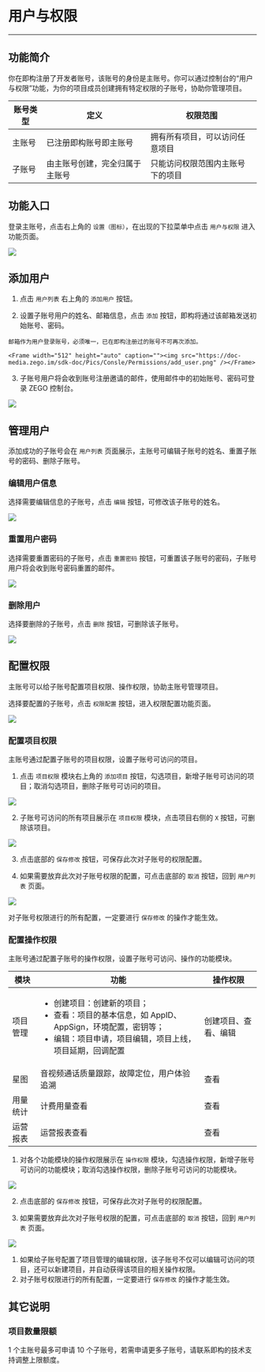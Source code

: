 # 用户与权限
- - -

## 功能简介

你在即构注册了开发者账号，该账号的身份是主账号。你可以通过控制台的“用户与权限”功能，为你的项目成员创建拥有特定权限的子账号，协助你管理项目。

|  账号类型   |  定义  |  权限范围  |
|  ----  | ----  |  ----  |
|  主账号  |  已注册即构账号即主账号  |  拥有所有项目，可以访问任意项目  |
|  子账号  |  由主账号创建，完全归属于主账号  |  只能访问权限范围内主账号下的项目  |

## 功能入口

登录主账号，点击右上角的 `设置（图标）`，在出现的下拉菜单中点击 `用户与权限` 进入功能页面。

<Frame width="512" height="auto" caption=""><img src="https://doc-media.zego.im/sdk-doc/Pics/Consle/Permissions/permissions_entrance.png" /></Frame>


## 添加用户

1. 点击 `用户列表` 右上角的 `添加用户` 按钮。

2. 设置子账号用户的姓名、邮箱信息，点击 `添加` 按钮，即构将通过该邮箱发送初始账号、密码。

<Warning title="注意">


    邮箱作为用户登录账号，必须唯一，已在即构注册过的账号不可再次添加。
    
</Warning>



    <Frame width="512" height="auto" caption=""><img src="https://doc-media.zego.im/sdk-doc/Pics/Consle/Permissions/add_user.png" /></Frame>

3. 子账号用户将会收到账号注册邀请的邮件，使用邮件中的初始账号、密码可登录 ZEGO 控制台。   
<Frame width="512" height="auto" caption=""><img src="https://doc-media.zego.im/sdk-doc/Pics/Consle/Permissions/invite_email.png" /></Frame>

## 管理用户

添加成功的子账号会在 `用户列表` 页面展示，主账号可编辑子账号的姓名、重置子账号的密码、删除子账号。

### 编辑用户信息

选择需要编辑信息的子账号，点击 `编辑` 按钮，可修改该子账号的姓名。    

<Frame width="512" height="auto" caption=""><img src="https://doc-media.zego.im/sdk-doc/Pics/Consle/Permissions/edit_user.png" /></Frame>

### 重置用户密码

选择需要重置密码的子账号，点击 `重置密码` 按钮，可重置该子账号的密码，子账号用户将会收到账号密码重置的邮件。 
  
<Frame width="512" height="auto" caption=""><img src="https://doc-media.zego.im/sdk-doc/Pics/Consle/Permissions/reset_password.png" /></Frame>

### 删除用户

选择要删除的子账号，点击 `删除` 按钮，可删除该子账号。   

<Frame width="512" height="auto" caption=""><img src="https://doc-media.zego.im/sdk-doc/Pics/Consle/Permissions/delete_user.png" /></Frame>

## 配置权限

主账号可以给子账号配置项目权限、操作权限，协助主账号管理项目。

选择要配置的子账号，点击 `权限配置` 按钮，进入权限配置功能页面。

<Frame width="512" height="auto" caption=""><img src="https://doc-media.zego.im/sdk-doc/Pics/Consle/Permissions/set_permission.png" /></Frame>

### 配置项目权限

主账号通过配置子账号的项目权限，设置子账号可访问的项目。   

1. 点击 `项目权限` 模块右上角的 `添加项目` 按钮，勾选项目，新增子账号可访问的项目；取消勾选项目，删除子账号可访问的项目。      
<Frame width="512" height="auto" caption=""><img src="https://doc-media.zego.im/sdk-doc/Pics/Consle/Permissions/add_project_permission.png" /></Frame>
   
2. 子账号可访问的所有项目展示在 `项目权限` 模块，点击项目右侧的 `X` 按钮，可删除该项目。   
<Frame width="512" height="auto" caption=""><img src="https://doc-media.zego.im/sdk-doc/Pics/Consle/Permissions/delete_project_permission.png" /></Frame>
   
3. 点击底部的 `保存修改` 按钮，可保存此次对子账号的权限配置。
   
4. 如果需要放弃此次对子账号权限的配置，可点击底部的 `取消` 按钮，回到 `用户列表` 页面。   
<Frame width="512" height="auto" caption=""><img src="https://doc-media.zego.im/sdk-doc/Pics/Consle/Permissions/save_project_permission.png" /></Frame>

<Warning title="注意">


对子账号权限进行的所有配置，一定要进行 `保存修改` 的操作才能生效。

</Warning>



### 配置操作权限

主账号通过配置子账号的操作权限，设置子账号可访问、操作的功能模块。

|  模块   | 功能  |  操作权限  |
|  ----  | ----  |  ----  |
| 项目管理    | <ul><li>创建项目：创建新的项目；</li><li>查看：项目的基本信息，如 AppID、AppSign，环境配置，密钥等；</li><li>编辑：项目申请，项目编辑，项目上线，项目延期，回调配置</li></ul>  |  创建项目、查看、编辑  |
| 星图 | 音视频通话质量跟踪，故障定位，用户体验追溯 | 查看 |
| 用量统计 | 计费用量查看 | 查看 |
| 运营报表 | 运营报表查看 | 查看 |
   
1. 对各个功能模块的操作权限展示在 `操作权限` 模块，勾选操作权限，新增子账号可访问的功能模块；取消勾选操作权限，删除子账号可访问的功能模块。   
<Frame width="512" height="auto" caption=""><img src="https://doc-media.zego.im/sdk-doc/Pics/Consle/Permissions/action_permission.png" /></Frame>
   
2. 点击底部的 `保存修改` 按钮，可保存此次对子账号的权限配置。
   
3. 如果需要放弃此次对子账号权限的配置，可点击底部的 `取消` 按钮，回到 `用户列表` 页面。   
<Frame width="512" height="auto" caption=""><img src="https://doc-media.zego.im/sdk-doc/Pics/Consle/Permissions/save_action_permission.png" /></Frame>

<Warning title="注意">


1. 如果给子账号配置了项目管理的编辑权限，该子账号不仅可以编辑可访问的项目，还可以新建项目，并自动获得该项目的相关操作权限。   
2. 对子账号权限进行的所有配置，一定要进行 `保存修改` 的操作才能生效。

</Warning>



## 其它说明

### 项目数量限额

1 个主账号最多可申请 10 个子账号，若需申请更多子账号，请联系即构的技术支持调整上限额度。
